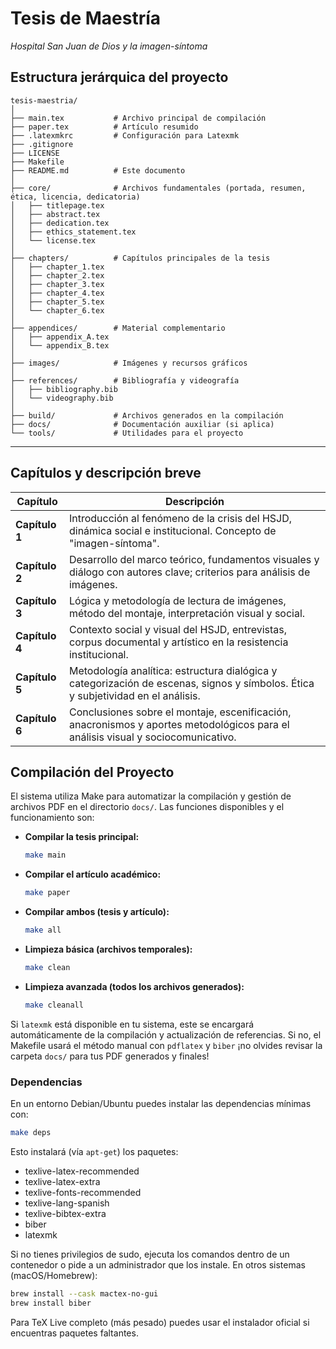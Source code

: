 # Tesis de Maestría  
*Hospital San Juan de Dios y la imagen-síntoma*

## Estructura jerárquica del proyecto

```
tesis-maestria/
│
├── main.tex           # Archivo principal de compilación
├── paper.tex          # Artículo resumido
├── .latexmkrc         # Configuración para Latexmk
├── .gitignore
├── LICENSE
├── Makefile
├── README.md          # Este documento
│
├── core/              # Archivos fundamentales (portada, resumen, ética, licencia, dedicatoria)
│   ├── titlepage.tex
│   ├── abstract.tex
│   ├── dedication.tex
│   ├── ethics_statement.tex
│   └── license.tex
│
├── chapters/          # Capítulos principales de la tesis
│   ├── chapter_1.tex
│   ├── chapter_2.tex
│   ├── chapter_3.tex
│   ├── chapter_4.tex
│   ├── chapter_5.tex
│   └── chapter_6.tex
│
├── appendices/        # Material complementario
│   ├── appendix_A.tex
│   └── appendix_B.tex
│
├── images/            # Imágenes y recursos gráficos
│
├── references/        # Bibliografía y videografía
│   ├── bibliography.bib
│   └── videography.bib
│
├── build/             # Archivos generados en la compilación
├── docs/              # Documentación auxiliar (si aplica)
└── tools/             # Utilidades para el proyecto
```

---

## Capítulos y descripción breve

| Capítulo              | Descripción                                                                                                                                |
|-----------------------|-------------------------------------------------------------------------------------------------------------------------------------------|
| **Capítulo 1**        | Introducción al fenómeno de la crisis del HSJD, dinámica social e institucional. Concepto de "imagen-síntoma".                            |
| **Capítulo 2**        | Desarrollo del marco teórico, fundamentos visuales y diálogo con autores clave; criterios para análisis de imágenes.                      |
| **Capítulo 3**        | Lógica y metodología de lectura de imágenes, método del montaje, interpretación visual y social.                                          |
| **Capítulo 4**        | Contexto social y visual del HSJD, entrevistas, corpus documental y artístico en la resistencia institucional.                            |
| **Capítulo 5**        | Metodología analítica: estructura dialógica y categorización de escenas, signos y símbolos. Ética y subjetividad en el análisis.          |
| **Capítulo 6**        | Conclusiones sobre el montaje, escenificación, anacronismos y aportes metodológicos para el análisis visual y sociocomunicativo.          |

## Compilación del Proyecto

El sistema utiliza Make para automatizar la compilación y gestión de archivos PDF en el directorio `docs/`. Las funciones disponibles y el funcionamiento son:

- **Compilar la tesis principal:**
  ```bash
  make main
  ```
- **Compilar el artículo académico:**
  ```bash
  make paper
  ```
- **Compilar ambos (tesis y artículo):**
  ```bash
  make all
  ```
- **Limpieza básica (archivos temporales):**
  ```bash
  make clean
  ```
- **Limpieza avanzada (todos los archivos generados):**
  ```bash
  make cleanall
  ```

Si `latexmk` está disponible en tu sistema, este se encargará automáticamente de la compilación y actualización de referencias. Si no, el Makefile usará el método manual con `pdflatex` y `biber` ¡no olvides revisar la carpeta `docs/` para tus PDF generados y finales!

### Dependencias

En un entorno Debian/Ubuntu puedes instalar las dependencias mínimas con:

```bash
make deps
```

Esto instalará (vía `apt-get`) los paquetes:

- texlive-latex-recommended
- texlive-latex-extra
- texlive-fonts-recommended
- texlive-lang-spanish
- texlive-bibtex-extra
- biber
- latexmk

Si no tienes privilegios de sudo, ejecuta los comandos dentro de un contenedor o pide a un administrador que los instale. En otros sistemas (macOS/Homebrew):

```bash
brew install --cask mactex-no-gui
brew install biber
```

Para TeX Live completo (más pesado) puedes usar el instalador oficial si encuentras paquetes faltantes.
